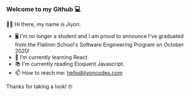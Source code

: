 ### Welcome to my Github 💻

👋🏼 Hi there, my name is Jiyon. 

- 🖥  I'm no longer a student and I am proud to announce I've graduated from the Flatiron School's Software Engineering Program on October 2020!
- 🌱  I’m currently learning React.
- 📚  I'm currently reading Eloquent Javascript.
- 📫  How to reach me: hello@jiyoncodes.com

Thanks for taking a look! 🤓 
<!--
**codeweb123/codeweb123** is a ✨ _special_ ✨ repository because its `README.md` (this file) appears on your GitHub profile.

Here are some ideas to get you started:

-->
